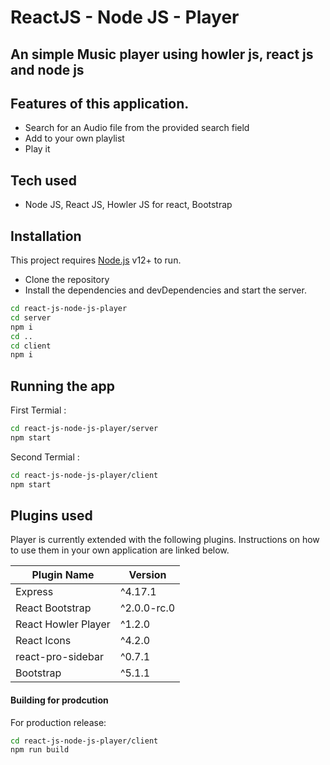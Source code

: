 # ReactJS - Node JS - Player
## An simple Music player using howler js, react js and node js

## Features of this application.

- Search for an Audio file from the provided search field
- Add to your own playlist
- Play it

## Tech used

- Node JS, React JS, Howler JS for react, Bootstrap

## Installation

This project requires [Node.js](https://nodejs.org/) v12+ to run.
- Clone the repository
- Install the dependencies and devDependencies and start the server.

```sh
cd react-js-node-js-player
cd server
npm i
cd ..
cd client
npm i
```

## Running the app

First Termial :
```sh
cd react-js-node-js-player/server
npm start
```
Second Termial :
```sh
cd react-js-node-js-player/client
npm start
```

## Plugins used

Player is currently extended with the following plugins.
Instructions on how to use them in your own application are linked below.

| Plugin Name | Version |
| ------ | ------ |
| Express | ^4.17.1 |
| React Bootstrap | ^2.0.0-rc.0 |
| React Howler Player | ^1.2.0 |
| React Icons | ^4.2.0 |
| react-pro-sidebar | ^0.7.1 |
| Bootstrap | ^5.1.1 |

#### Building for prodcution

For production release:

```sh
cd react-js-node-js-player/client
npm run build
```
